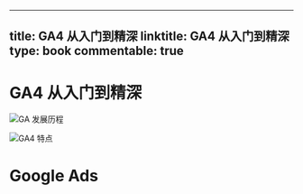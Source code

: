 
---
title: GA4 从入门到精深
linktitle: GA4 从入门到精深
type: book
commentable: true
---

# GA4 从入门到精深

![GA 发展历程](https://assets.ng-tech.icu/item/20230302151842.png)

![GA4 特点](https://assets.ng-tech.icu/item/20230302152045.png)

# Google Ads

    